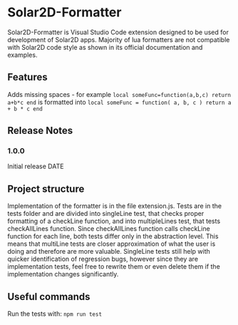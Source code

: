 # Solar2D-Formatter

Solar2D-Formatter is Visual Studio Code extension designed to be used for development of Solar2D apps. Majority of lua formatters are not compatible with Solar2D code style as shown in its official documentation and examples.

## Features

Adds missing spaces - for example ```local someFunc=function(a,b,c) return a+b*c end``` is formatted into ```local someFunc = function( a, b, c ) return a + b * c end```

## Release Notes



### 1.0.0

Initial release DATE

## Project structure

Implementation of the formatter is in the file extension.js. Tests are in the tests folder and are
divided into singleLine test, that checks proper formatting of a checkLine function, and into
multipleLines test, that tests checkAllLines function. Since checkAllLines function calls 
checkLine function for each line, both tests differ only in the abstraction level. This means that
multiLine tests are closer approximation of what the user is doing and therefore are more valuable.
SingleLine tests still help with quicker identification of regression bugs, however since they are
implementation tests, feel free to rewrite them or even delete them if the implementation changes significantly.

## Useful commands

Run the tests with:
`npm run test`